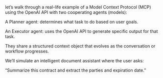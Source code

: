 let’s walk through a real-life example of a Model Context Protocol (MCP) using the OpenAI API with two cooperating agents (models):

A Planner agent: determines what task to do based on user goals.

An Executor agent: uses the OpenAI API to generate specific output for that task.

They share a structured context object that evolves as the conversation or workflow progresses.

We’ll simulate an intelligent document assistant where the user asks:

“Summarize this contract and extract the parties and expiration date.”